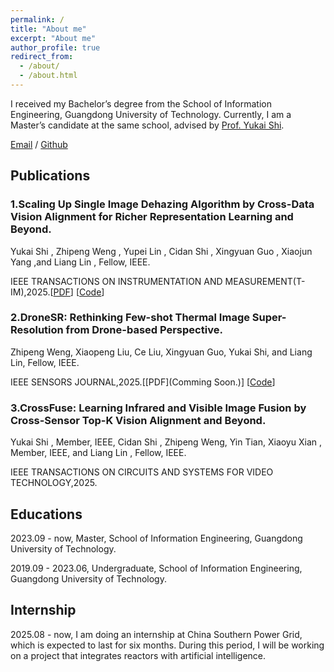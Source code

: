 ```yaml
---
permalink: /
title: "About me"
excerpt: "About me"
author_profile: true
redirect_from: 
  - /about/
  - /about.html
---
```


I received my Bachelor’s degree from the School of Information Engineering, Guangdong University of Technology. Currently, I am a Master’s candidate at the same school, advised by [Prof. Yukai Shi](https://ykshi.github.io/).

[Email](mailto:wzpp24@foxmail.com) / [Github](https://github.com/wengzp1) 

## Publications

### 1.Scaling Up Single Image Dehazing Algorithm by Cross-Data Vision Alignment for Richer Representation Learning and Beyond.

Yukai Shi , Zhipeng Weng , Yupei Lin , Cidan Shi , Xingyuan Guo , Xiaojun Yang ,and Liang Lin , Fellow, IEEE.

IEEE TRANSACTIONS ON INSTRUMENTATION AND MEASUREMENT(T-IM),2025.[[PDF](https://pan.baidu.com/s/1HPFKJaZ79dsSXOpXxie-7Q?pwd=1234)] [[Code](https://github.com/wengzp1/ScaleUpDehazing)] 


### 2.DroneSR: Rethinking Few-shot Thermal Image Super-Resolution from Drone-based Perspective.

Zhipeng Weng, Xiaopeng Liu, Ce Liu, Xingyuan Guo, Yukai Shi, and Liang Lin, Fellow, IEEE.

IEEE SENSORS JOURNAL,2025.[[PDF](Comming Soon.)] [[Code](https://github.com/wengzp1/GRSL)] 

### 3.CrossFuse: Learning Infrared and Visible Image Fusion by Cross-Sensor Top-K Vision Alignment and Beyond.

Yukai Shi , Member, IEEE, Cidan Shi , Zhipeng Weng, Yin Tian, Xiaoyu Xian , Member, IEEE, and Liang Lin , Fellow, IEEE.

IEEE TRANSACTIONS ON CIRCUITS AND SYSTEMS FOR VIDEO TECHNOLOGY,2025.


## Educations

2023.09 - now, Master, School of Information Engineering, Guangdong University of Technology.

2019.09 - 2023.06, Undergraduate, School of Information Engineering, Guangdong University of Technology.

## Internship

2025.08 - now, I am doing an internship at China Southern Power Grid, which is expected to last for six months. During this period, I will be working on a project that integrates reactors with artificial intelligence.





